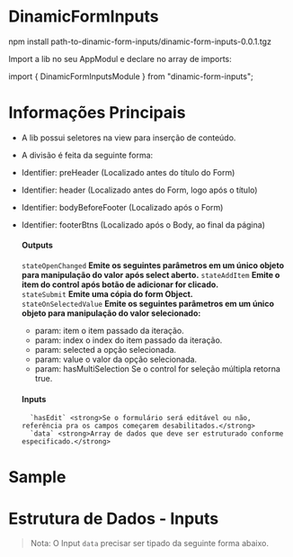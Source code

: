# DinamicFormInputs

npm install path-to-dinamic-form-inputs/dinamic-form-inputs-0.0.1.tgz

Import a lib no seu AppModul e declare no array de imports:

import { DinamicFormInputsModule } from "dinamic-form-inputs";

# Informações Principais


- A lib possui seletores na view para inserção de conteúdo.
- A divisão é feita da seguinte forma:

- Identifier: preHeader (Localizado antes do título do Form)
- Identifier: header (Localizado antes do Form, logo após o título)
- Identifier: bodyBeforeFooter (Localizado após o Form)
- Identifier: footerBtns (Localizado após o Body, ao final da página)

  #### Outputs
  
    `stateOpenChanged`  <strong>Emite os seguintes parâmetros em 
     um único objeto para manipulação do valor após select aberto.</strong>
    `stateAddItem`  <strong>Emite o item do control após botão de adicionar for clicado.</strong>                      
    `stateSubmit`  <strong>Emite uma cópia do form Object.</strong>                        
    `stateOnSelectedValue`  <strong>Emite os seguintes parâmetros em um único objeto 
     para manipulação do valor selecionado:</strong>

    - param: item o item passado da iteração.
    - param: index o index do item passado da iteração.
    - param: selected a opção selecionada.
    - param: value o valor da opção selecionada.
    - param: hasMultiSelection Se o control for seleção múltipla retorna true.
        
  
  #### Inputs
  
        `hasEdit` <strong>Se o formulário será editável ou não, referência pra os campos começarem desabilitados.</strong>
        `data` <strong>Array de dados que deve ser estruturado conforme especificado.</strong>


# Sample 

# Estrutura de Dados - Inputs

> Nota: O Input `data` precisar ser tipado da seguinte forma abaixo.
